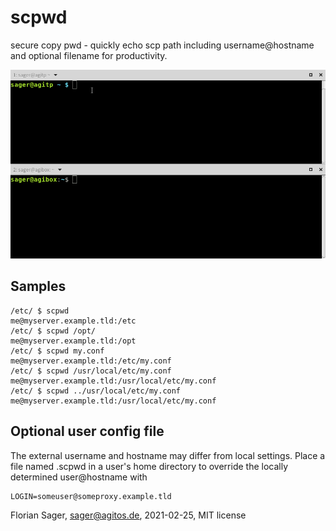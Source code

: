 # scpwd
secure copy pwd - quickly echo scp path including username@hostname and optional filename for productivity.

![Screen Demo](screendemo.gif)

## Samples

```console
/etc/ $ scpwd
me@myserver.example.tld:/etc
/etc/ $ scpwd /opt/
me@myserver.example.tld:/opt
/etc/ $ scpwd my.conf
me@myserver.example.tld:/etc/my.conf
/etc/ $ scpwd /usr/local/etc/my.conf
me@myserver.example.tld:/usr/local/etc/my.conf
/etc/ $ scpwd ../usr/local/etc/my.conf
me@myserver.example.tld:/usr/local/etc/my.conf
```

## Optional user config file

The external username and hostname may differ from local settings.
Place a file named .scpwd in a user's home directory to override the locally determined user@hostname with
```
LOGIN=someuser@someproxy.example.tld
```

Florian Sager, sager@agitos.de, 2021-02-25, MIT license
